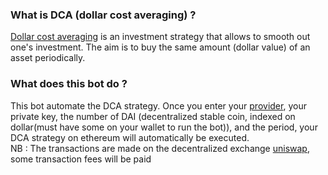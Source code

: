 ### What is DCA (dollar cost averaging) ?
[Dollar cost averaging](https://en.wikipedia.org/wiki/Dollar_cost_averaging) is an investment strategy that allows to smooth out one's investment. The aim is to buy the same amount (dollar value) of an asset periodically.

### What does this bot do ?
This bot automate the DCA strategy. Once you enter your [provider](https://docs.ethers.org/v5/api/providers/), your private key, the number of DAI (decentralized stable coin, indexed on dollar(must have some on your wallet to run the bot)), and the period, your DCA strategy on ethereum will automatically be executed.   
NB : The transactions are made on the decentralized exchange [uniswap](https://uniswap.org/), some transaction fees will be paid
